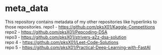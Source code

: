 # meta_data
This repository contains metadata of my other repositories like hyperlinks to those repositories.
repo1 - https://github.com/pksX01/Kaggle-Competitions </br>
repo2 - https://github.com/pksX01/Pepcoding-DSA </br>
repo3 - https://github.com/pksX01/strivers-a2z-dsa-solution </br>
repo 4 - https://github.com/pksX01/Leet-Code-Solutions </br>
repo 5 - https://github.com/pksX01/Practical-Deep-Learning-with-FastAI </br>
